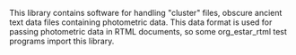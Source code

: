 This library contains software for handling "cluster" files, obscure ancient text data files containing photometric data. This data format is used for passing photometric data in RTML documents, so some org_estar_rtml test programs import this library. 
